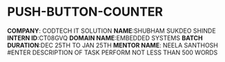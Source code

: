 # PUSH-BUTTON-COUNTER
**COMPANY**: CODTECH IT SOLUTION
**NAME**:SHUBHAM SUKDEO SHINDE
**INTERN ID**:CT08GVQ
**DOMAIN NAME**:EMBEDDED SYSTEMS
**BATCH DURATION**:DEC 25TH TO JAN 25TH
**MENTOR NAME**: NEELA SANTHOSH 
#ENTER DESCRIPTION OF TASK PERFORM NOT LESS THAN 500 WORDS
